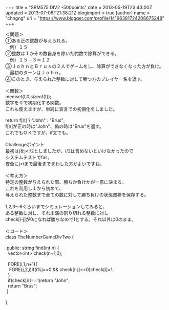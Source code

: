+++
title = "SRM575 DIV2 -500points"
date = 2013-05-19T23:43:00Z
updated = 2013-07-06T21:38:21Z
blogimport = true 
[author]
	name = "chngng"
	uri = "https://www.blogger.com/profile/14196381724208675248"
+++

<div dir="ltr" style="text-align: left;" trbidi="on">＜問題＞<br />①ある正の整数が与えられる。<br />　例）１５<br />②整数は１かその数自身を除いた約数で除算ができる。<br />　例）１５－３＝１２<br />③ＪｏｈｎとＢｒｕｓの２人でゲームをし、除算ができなくなった方が負け。<br />　最初のターンはＪｏｈｎ。<br />④このとき、与えられた整数に対して勝つ方のプレイヤー名を返す。<br /><br />＜関数＞<br />memset(f,0,sizeof(f));<br />数字を０で初期化する関数。<br />これも使えますが、単純に宣言での初期化をしました。<br /><br />return f[n] ? "John" : "Brus";<br />f[n]が正の時は"John"、偽の時は"Brus"を返す。<br />これでもＯＫですが、if文でも。<br /><br />Challengeポイント<br />最初はjをj&lt;i/2としましたが、i/2は含めないといけなかったので<br />システムテストでfail。<br />安全にj&lt;iまで最後までまわした方がよいですね。<br /><br />＜考え方＞<br />特定の整数が与えられた際、勝ちか負けかが一意に決まる。<br />これを利用し１から初めて、<br />与えられた整数まで全ての数に対して勝ち負けの状態遷移を保存する。<br /><br />1,2,3～6ぐらいまでシミュレーションしてみると、<br />ある整数に対し、それ未満の割り切れる整数に対し<br />check[i-j]が0になれば勝ちなので1とする。それ以外は0のまま。<br /><br />＜コード＞<br />class TheNumberGameDivTwo {<br /><br /><span class="Apple-tab-span" style="white-space: pre;"> </span>public: string find(int n) {<br /><span class="Apple-tab-span" style="white-space: pre;">  </span>vector&lt;int&gt; check(n+1,0);<br /><br /><span class="Apple-tab-span" style="white-space: pre;">  </span>FORE(i,1,n+1){<br /><span class="Apple-tab-span" style="white-space: pre;">   </span>FORE(j,2,i)if(i%j==0 &amp;&amp; check[i-j]==0)check[i]=1;<br /><span class="Apple-tab-span" style="white-space: pre;">  </span>}<br /><span class="Apple-tab-span" style="white-space: pre;">  </span>if(check[n]==1)return "John";<br /><span class="Apple-tab-span" style="white-space: pre;">  </span>return "Brus";<br /><span class="Apple-tab-span" style="white-space: pre;"> </span>}<br /><br />};</div>

